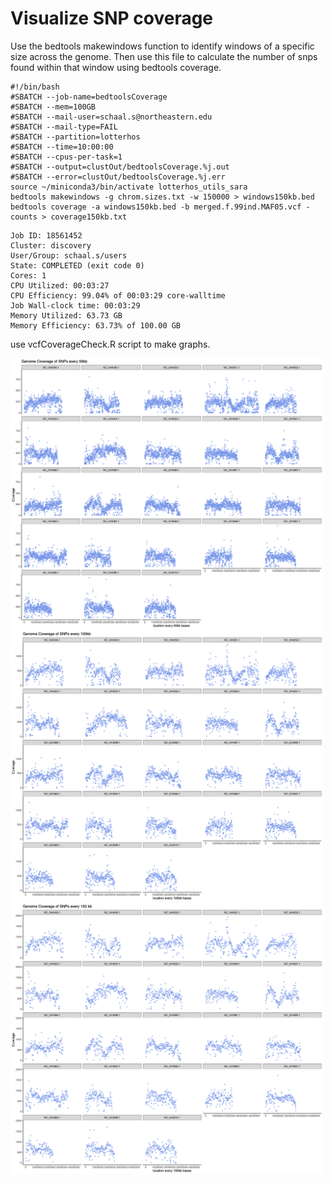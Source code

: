 # Visualize SNP coverage 
Use the bedtools makewindows function to identify windows of a specific size across the genome. Then use this file to calculate the number of snps found within that window using bedtools coverage. 

```
#!/bin/bash
#SBATCH --job-name=bedtoolsCoverage
#SBATCH --mem=100GB
#SBATCH --mail-user=schaal.s@northeastern.edu
#SBATCH --mail-type=FAIL
#SBATCH --partition=lotterhos
#SBATCH --time=10:00:00
#SBATCH --cpus-per-task=1
#SBATCH --output=clustOut/bedtoolsCoverage.%j.out
#SBATCH --error=clustOut/bedtoolsCoverage.%j.err
source ~/miniconda3/bin/activate lotterhos_utils_sara
bedtools makewindows -g chrom.sizes.txt -w 150000 > windows150kb.bed
bedtools coverage -a windows150kb.bed -b merged.f.99ind.MAF05.vcf -counts > coverage150kb.txt

```

```
Job ID: 18561452
Cluster: discovery
User/Group: schaal.s/users
State: COMPLETED (exit code 0)
Cores: 1
CPU Utilized: 00:03:27
CPU Efficiency: 99.04% of 00:03:29 core-walltime
Job Wall-clock time: 00:03:29
Memory Utilized: 63.73 GB
Memory Efficiency: 63.73% of 100.00 GB
```

use vcfCoverageCheck.R script to make graphs.

<img src="../Figures/SNPcoverage/snpcoverage50kb.png" width="500">  
<img src="../Figures/SNPcoverage/snpcoverage100kb.png" width="500">  
<img src="../Figures/SNPcoverage/snpcoverage150kb.png" width="500">  
